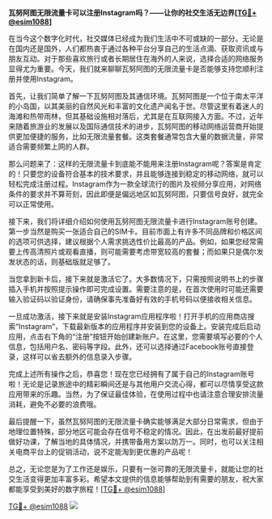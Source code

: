 **瓦努阿图无限流量卡可以注册Instagram吗？——让你的社交生活无边界[[TG💪+ @esim1088](https://t.me/s/esim1088)]**

在当今这个数字化时代，社交媒体已经成为我们生活中不可或缺的一部分。无论是在国内还是国外，人们都热衷于通过各种平台分享自己的生活点滴、获取资讯或与朋友互动。对于那些喜欢旅行或者长期居住在海外的人来说，选择合适的网络服务显得尤为重要。今天，我们就来聊聊瓦努阿图的无限流量卡是否能够支持您顺利注册并使用Instagram。

首先，让我们简单了解一下瓦努阿图及其通信环境。瓦努阿图是一个位于南太平洋的小岛国，以其美丽的自然风光和丰富的文化遗产闻名于世。尽管这里有着迷人的海滩和热带雨林，但其基础设施相对落后，尤其是在互联网接入方面。不过，近年来随着旅游业的发展以及国际通信技术的进步，瓦努阿图的移动网络运营商开始提供更加便捷的服务，比如无限流量套餐。这类套餐通常包含大量的数据流量，非常适合需要频繁上网的人群。

那么问题来了：这样的无限流量卡到底能不能用来注册Instagram呢？答案是肯定的！只要您的设备符合基本的技术要求，并且能够连接到稳定的移动网络，就可以轻松完成注册过程。Instagram作为一款全球流行的图片及视频分享应用，对网络条件的要求并不算苛刻，因此即便是偏远地区如瓦努阿图，只要信号良好，就完全可以正常使用。

接下来，我们将详细介绍如何使用瓦努阿图无限流量卡进行Instagram账号创建。第一步当然是购买一张适合自己的SIM卡。目前市面上有许多不同品牌和价格区间的选项可供选择，建议根据个人需求挑选性价比最高的产品。例如，如果您经常需要上传高清照片或观看直播，则可能需要考虑带宽较高的套餐；而如果只是偶尔发发状态的话，则基础版就足够了。

当您拿到新卡后，接下来就是激活它了。大多数情况下，只需按照说明书上的步骤插入手机并按照提示操作即可完成设置。需要注意的是，在首次使用时可能还需要输入验证码以验证身份，请确保事先准备好有效的手机号码以便接收相关信息。

一旦成功激活，接下来就是安装Instagram应用程序啦！打开手机的应用商店搜索“Instagram”，下载最新版本的应用程序并安装到您的设备上。安装完成后启动应用，点击右下角的“注册”按钮开始创建新账户。在这里，您需要填写必要的个人信息，包括用户名、密码等字段。此外，还可以选择通过Facebook账号直接登录，这样可以省去额外的信息录入步骤。

完成上述所有操作之后，恭喜您！现在您已经拥有了属于自己的Instagram账号啦！无论是记录旅途中的精彩瞬间还是与其他用户交流心得，都可以尽情享受这款应用带来的乐趣。当然，为了保证最佳体验，在使用过程中也请注意合理安排流量消耗，避免不必要的浪费哦。

最后提醒一下，虽然瓦努阿图的无限流量卡确实能够满足大部分日常需求，但由于地理位置特殊，部分地区可能会存在信号不稳定的情况。因此，在出发前最好提前做好功课，了解当地的具体情况，并携带备用方案以防万一。同时，也可以关注相关电商平台上的促销活动，说不定能淘到更优惠的产品呢！

总之，无论您是为了工作还是娱乐，只要有一张可靠的无限流量卡，就能让您的社交生活变得更加丰富多彩。希望本文提供的信息能够帮助到有需要的朋友，祝大家都能享受到美好的数字旅程！[[TG💪+ @esim1088](https://t.me/s/esim1088)]

[TG💪+ @esim1088](https://t.me/s/esim1088) ![](https://i.postimg.cc/4NQfJmqS/Snipaste-2025-05-13-00-14-12.png)